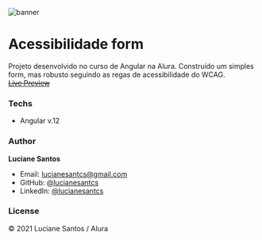  ![banner](https://raw.githubusercontent.com/lucianesantcs/acessibilidade-form/master/assets/acessibilidade-form.gif) 

# Acessibilidade form

Projeto desenvolvido no curso de Angular na Alura. Construído um simples form, mas robusto seguindo as regas de acessibilidade do WCAG.
<br>
<s><a href="">Live Preview</a></s>

### Techs

- Angular v.12

### Author

**Luciane Santos**

- Email: lucianesantcs@gmail.com
- GitHub: [@lucianesantcs](https://github.com/lucianesantcs)
- LinkedIn: [@lucianesantcs](https://linkedin.com/in/lucianesantcs)

### License

© 2021 Luciane Santos / Alura
